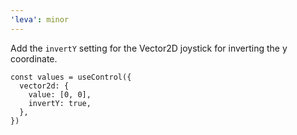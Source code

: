 ```yaml
---
'leva': minor
---
```


Add the `invertY` setting for the Vector2D joystick for inverting the y coordinate.

```tsx
const values = useControl({
  vector2d: {
    value: [0, 0],
    invertY: true,
  },
})
```
